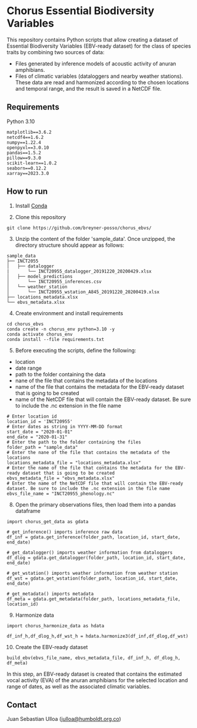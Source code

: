 # Chorus Essential Biodiversity Variables
This repository contains Python scripts that allow creating a dataset of Essential Biodiversity Variables (EBV-ready dataset) for the class of species traits by combining two sources of data:

* Files generated by inference models of acoustic activity of anuran amphibians.
* Files of climatic variables (dataloggers and nearby weather stations). These data are read and harmonized according to the chosen locations and temporal range, and the result is saved in a NetCDF file.

## Requirements

Python 3.10

```
matplotlib==3.6.2
netcdf4==1.6.2
numpy==1.22.4
openpyxl==3.0.10
pandas==1.5.2
pillow==9.3.0
scikit-learn==1.0.2
seaborn==0.12.2
xarray==2023.3.0
```

## How to run

1. Install [Conda](https://docs.conda.io/projects/conda/en/stable/)

2. Clone this repository

```
git clone https://github.com/breyner-posso/chorus_ebvs/
```

3. Unzip the content of the folder 'sample_data'. Once unzipped, the directory structure should appear as follows:

```
sample_data
├── INCT2055
│   ├── datalogger
|       └── INCT20955_datalogger_20191220_20200429.xlsx
│   ├── model_predictions
│       └── INCT20955_inferences.csv
│   └── weather_station
│       └── INCT20955_wstation_A845_20191220_20200419.xlsx
├── locations_metadata.xlsx
└── ebvs_metadata.xlsx
```

4. Create environment and install requirements

```
cd chorus_ebvs
conda create -n chorus_env python=3.10 -y
conda activate chorus_env
conda install --file requirements.txt
```

5. Before executing the scripts, define the following:
+ location
+ date range
+ path to the folder containing the data
+ nane of the file that contains the metadata of the locations
+ name of the file that contains the metadata for the EBV-ready dataset that is going to be created
+ name of the NetCDF file that will contain the EBV-ready dataset. Be sure to include the .nc extension in the file name
```
# Enter location id
location_id = 'INCT20955'
# Enter dates as string in YYYY-MM-DD format
start_date = "2020-01-01"
end_date = "2020-01-31"
# Enter the path to the folder containing the files
folder_path = "sample_data"
# Enter the nane of the file that contains the metadata of the locations
locations_metadata_file = "locations_metadata.xlsx"
# Enter the name of the file that contains the metadata for the EBV-ready dataset that is going to be created
ebvs_metadata_file = "ebvs_metadata.xlsx"
# Enter the name of the NetCDF file that will contain the EBV-ready dataset. Be sure to include the .nc extension in the file name
ebvs_file_name = "INCT20955_phenology.nc"
```

8. Open the primary observations files, then load them into a pandas dataframe

```
import chorus_get_data as gdata

# get_inference() imports inference raw data
df_inf = gdata.get_inference(folder_path, location_id, start_date, end_date)

# get_datalogger() imports weather information from dataloggers
df_dlog = gdata.get_datalogger(folder_path, location_id, start_date, end_date)

# get_wstation() imports weather information from weather station
df_wst = gdata.get_wstation(folder_path, location_id, start_date, end_date)

# get_metadata() imports metadata
df_meta = gdata.get_metadata(folder_path, locations_metadata_file, location_id)
```

9. Harmonize data

```
import chorus_harmonize_data as hdata

df_inf_h,df_dlog_h,df_wst_h = hdata.harmonize3(df_inf,df_dlog,df_wst)
```

10. Create the EBV-ready dataset

```
build_ebv(ebvs_file_name, ebvs_metadata_file, df_inf_h, df_dlog_h, df_meta)
```

In this step, an EBV-ready dataset is created that contains the estimated vocal activity (EVA) of the anuran amphibians for the selected location and range of dates, as well as the associated climatic variables.

## Contact

Juan Sebastian Ulloa (julloa@humboldt.org.co)
